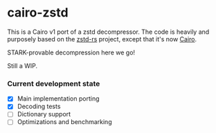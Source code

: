 # cairo-zstd

This is a Cairo v1 port of a zstd decompressor. The code is heavily and purposely based on the [zstd-rs](https://github.com/KillingSpark/zstd-rs)
project, except that it's now [Cairo](https://github.com/starkware-libs/cairo).

STARK-provable decompression here we go!

Still a WIP.

### Current development state

- [x] Main implementation porting
- [x] Decoding tests
- [ ] Dictionary support
- [ ] Optimizations and benchmarking
